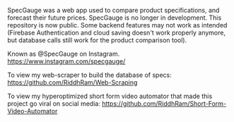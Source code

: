 SpecGauge was a web app used to compare product specifications, and forecast their future prices. SpecGauge is no longer in development. This repository is now public. Some backend features may not work as intended (Firebase Authentication and cloud saving doesn't work properly anymore, but database calls still work for the product comparison tool). 

Known as @SpecGauge on Instagram. https://www.instagram.com/specgauge/


To view my web-scraper to build the database of specs: https://github.com/RiddhRam/Web-Scraping

To view my hyperoptimized short form video automator that made this project go viral on social media: https://github.com/RiddhRam/Short-Form-Video-Automator
